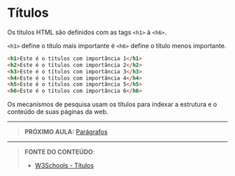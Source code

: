 

# Títulos

Os títulos HTML são definidos com as tags `<h1>` à `<h6>`.

 `<h1>` define o título mais importante é `<h6>` define o título menos importante.

````html
<h1>Este é o títulos com importância 1</h1>
<h2>Este é o títulos com importância 2</h2>
<h3>Este é o títulos com importância 3</h3>
<h4>Este é o títulos com importância 4</h4>
<h5>Este é o títulos com importância 5</h5>
<h6>Este é o títulos com importância 6</h6>
````

Os mecanismos de pesquisa usam os títulos para indexar a estrutura e o conteúdo de suas páginas da web.

***

> **PRÓXIMO AULA:** [Parágrafos](../2.2-paragrafos)

***


> **FONTE DO CONTEÚDO**:
>
> - [W3Schools - Títulos](https://www.w3schools.com/html/html_headings.asp)
